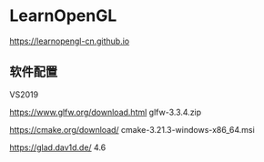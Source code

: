 # LearnOpenGL

https://learnopengl-cn.github.io

## 软件配置

VS2019

https://www.glfw.org/download.html
    glfw-3.3.4.zip

https://cmake.org/download/
    cmake-3.21.3-windows-x86_64.msi

https://glad.dav1d.de/
    4.6


